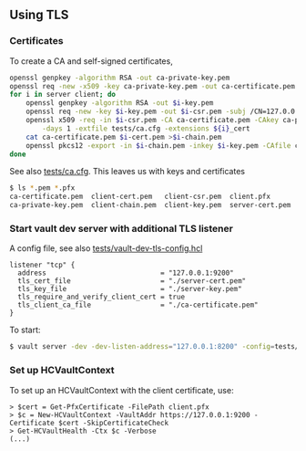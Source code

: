 ## Using TLS

### Certificates 

To create a CA and self-signed certificates, 

```bash
openssl genpkey -algorithm RSA -out ca-private-key.pem
openssl req -new -x509 -key ca-private-key.pem -out ca-certificate.pem -days 1 -subj /CN=vault-ca
for i in server client; do
    openssl genpkey -algorithm RSA -out $i-key.pem
    openssl req -new -key $i-key.pem -out $i-csr.pem -subj /CN=127.0.0.1
    openssl x509 -req -in $i-csr.pem -CA ca-certificate.pem -CAkey ca-private-key.pem -CAcreateserial -out $i-cert.pem \
        -days 1 -extfile tests/ca.cfg -extensions ${i}_cert
    cat ca-certificate.pem $i-cert.pem >$i-chain.pem
    openssl pkcs12 -export -in $i-chain.pem -inkey $i-key.pem -CAfile ca-certificate.pem -out $i.pfx -nodes -passout pass:  
done
```
See also [tests/ca.cfg](tests/ca.cfg). This leaves us with keys and certificates

```bash
$ ls *.pem *.pfx
ca-certificate.pem  client-cert.pem   client-csr.pem  client.pfx       server-chain.pem  server-key.pem
ca-private-key.pem  client-chain.pem  client-key.pem  server-cert.pem  server-csr.pem    server.pfx
```

### Start vault dev server with additional TLS listener

A config file, see also [tests/vault-dev-tls-config.hcl](tests/vault-dev-tls-config.hcl)

```hcl
listener "tcp" {
  address                            = "127.0.0.1:9200"
  tls_cert_file                      = "./server-cert.pem"
  tls_key_file                       = "./server-key.pem"
  tls_require_and_verify_client_cert = true
  tls_client_ca_file                 = "./ca-certificate.pem"
}
```

To start:
```bash
$ vault server -dev -dev-listen-address="127.0.0.1:8200" -config=tests/vault-dev-tls-config.hcl -dev-root-token-id root
``` 

### Set up HCVaultContext

To set up an HCVaultContext with the client certificate, use:

```posh
> $cert = Get-PfxCertificate -FilePath client.pfx
> $c = New-HCVaultContext -VaultAddr https://127.0.0.1:9200 -Certificate $cert -SkipCertificateCheck
> Get-HCVaultHealth -Ctx $c -Verbose
(...)
```